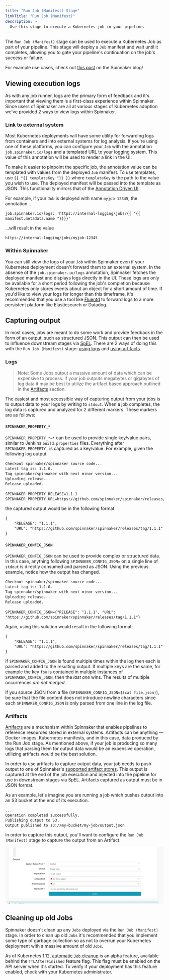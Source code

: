 ```yaml
---
title: "Run Job (Manifest) Stage"
linkTitle: "Run Job (Manifest)"
description: >
  Use this stage to execute a Kubernetes job in your pipeline.
---
```


The `Run Job (Manifest)` stage can be used to execute a Kubernetes Job as part of your pipeline. This stage will deploy a `Job` manifest and wait until it completes, allowing you to gate your pipeline's continuation on the job's success or failure.

For example use cases, check out [this post](https://blog.spinnaker.io/extending-spinnaker-with-kubernetes-and-containers-5d16ec810d81) on the Spinnaker blog!

## Viewing execution logs

As with any job runner, logs are the primary form of feedback and it's important that viewing them is a first-class experience within Spinnaker. Since users of Spinnaker are all at various stages of Kubernetes adoption we've provided 2 ways to view logs within Spinnaker.


### Link to external system

Most Kubernetes deployments will have some utility for forwarding logs from containers and into external systems for log analysis. If you're using one of these platforms, you can configure your `Job` with the annotation `job.spinnaker.io/logs` and a templated URL to your logging system. This value of this annotation will be used to render a link in the UI.

To make it easier to pinpoint the specific job, the annotation value can be templated with values from the deployed `Job` manifest. To use templates, use `{{ "{{ templateKey "}} }}` where `templateKey` is the path to the value you wish to use. The deployed manifest will be passed into the template as JSON. This functionality mirrors that of the [Annotation Driven UI](/docs/guides/user/kubernetes-v2/annotations-ui/).

For example, if your `Job` is deployed with name `myjob-12345`, the annotation...

```
job.spinnaker.io/logs: 'https://internal-logging/jobs/{{ "{{ manifest.metadata.name "}}}}'
```

...will result in the value

```
https://internal-logging/jobs/myjob-12345
```

### Within Spinnaker

You can still view the logs of your `Job` within Spinnaker even if your Kubernetes deployment doesn't forward them to an external system. In the absense of the `job.spinnaker.io/logs` annotation, Spinnaker fetches the deployed manifest and displays logs directly in the UI. These logs are only be available for a short period following the job's completion because Kubernetes only stores events about an object for a short amount of time. If you'd like to view your logs for longer than this timeframe, it's recommended that you use a tool like [Fluentd](https://www.fluentd.org) to forward logs to a more persistent platform like Elasticsearch or Datadog.


## Capturing output

In most cases, jobs are meant to do some work and provide feedback in the form of an output, such as structured JSON. This output can then be used to influence downstream stages via [SpEL](/docs/guides/user/pipeline/expressions). There are 2 ways of doing this with the `Run Job (Manifest)` stage: [using logs](#logs) and [using artifacts](#artifacts).

### Logs

>Note: Some Jobs output a massive amount of data which can be expensive to process. If your job outputs megabytes or gigabytes of log data it may be best to utilize the artifact based approach outlined in the [Artifacts](#artifacts) section.

The easiest and most accessible way of capturing output from your jobs is to output data to your logs by writing to `stdout`. When a job completes, the log data is captured and analyzed for 2 different markers. These markers are as follows:

#### `SPINNAKER_PROPERTY_*`

`SPINNAKER_PROPERTY_*=*` can be used to provide single key/value pairs, similar to Jenkins `build.properties` files. Everything after `SPINNAKER_PROPERTY_` is captured as a key/value. For example, given the following log output

```
Checkout spinnaker/spinnaker source code...
Latest tag is: 1.1.0.
Tag spinnaker/spinnaker with next minor version...
Uploading release...
Release uploaded.

SPINNAKER_PROPERTY_RELEASE=1.1.1
SPINNAKER_PROPERTY_URL=https://github.com/spinnaker/spinnaker/releases/tag/1.1.1
```

the captured output would be in the following format

```
{
    "RELEASE": "1.1.1",
    "URL": "https://github.com/spinnaker/spinnaker/releases/tag/1.1.1"
}
```



#### `SPINNAKER_CONFIG_JSON`

`SPINNAKER_CONFIG_JSON` can be used to provide complex or structured data. In this case, anything following `SPINNAKER_CONFIG_JSON=` on a single line of `stdout` is directly consumed and parsed as JSON. Using the previous example, notice how the output has changed.

```
Checkout spinnaker/spinnaker source code...
Latest tag is: 1.1.0.
Tag spinnaker/spinnaker with next minor version...
Uploading release...
Release uploaded.

SPINNAKER_CONFIG_JSON={"RELEASE": "1.1.1", "URL": "https://github.com/spinnaker/spinnaker/releases/tag/1.1.1"}
```

Again, using this solution would result in the following format:

```
{
    "RELEASE": "1.1.1",
    "URL": "https://github.com/spinnaker/spinnaker/releases/tag/1.1.1"
}
```

If `SPINNAKER_CONFIG_JSON` is found multiple times within the log then each is parsed and added to the resulting output. If multiple keys are the same, for example the key `foo` is contained in multiple instances of `SPINNAKER_CONFIG_JSON`, then the _last one_ wins. The results of multiple occurrences _are not merged_.

If you source JSON from a file (`SPINNAKER_CONFIG_JSON=$(cat file.json)`), be sure that the file content does not introduce newline characters since each `SPINNAKER_CONFIG_JSON` is only parsed from one line in the log file.


### Artifacts

[Artifacts](/docs/reference/artifacts) are a mechanism within Spinnaker that enables pipelines to reference resources stored in external systems. Artifacts can be anything &mdash; Docker images, Kubernetes manifests, and in this case, data produced by the Run Job stage. As mentioned above, if your job is producing so many logs that parsing them for output data would be an expensive operation, utilizing artifacts would be the best solution.

In order to use artifacts to capture output data, your job needs to push output to one of Spinnaker's [supported artifact stores](/docs/reference/artifacts/types/overview). This output is captured at the end of the job execution and injected into the pipeline for use in downstream stages via SpEL. Artifacts captured as output must be in JSON format.

As an example, let's imagine you are running a job which pushes output into an S3 bucket at the end of its execution.

```
...
Operation completed successfully.
Publishing output to S3.
Output published to s3://my-bucket/my-job/output.json
```

In order to capture this output, you'll want to configure the `Run Job (Manifest)` stage to capture the output from an Artifact.

![](artifact-output.png)


## Cleaning up old Jobs

Spinnaker doesn't clean up any `Jobs` deployed via the `Run Job (Manifest)` stage. In order to clean up old `Jobs` it's recommended that you implement some type of garbage collection so as not to overrun your Kubernetes deployment with a massive amount of old `Jobs`.

As of Kubernetes 1.12, [automatic `Job` cleanup](https://kubernetes.io/docs/concepts/workloads/controllers/jobs-run-to-completion/#clean-up-finished-jobs-automatically) is an alpha feature, available behind the `TTLAfterFinished` feature flag. This flag must be enabled on the API server when it's started. To verify if your deployment has this feature enabled, check with your Kubernetes administrator.
